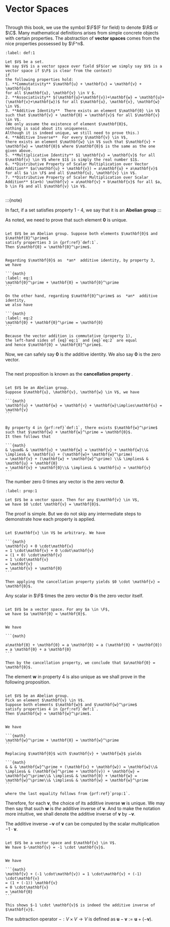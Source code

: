 # Vector Spaces
```{index} vector space
```

Through this book, we use the symbol $\F$(F for field) to denote $\R$ or $\C$.
Many mathematical definitions arises from simple concrete objects
with certain properties.
The abstraction of  **vector spaces** 
comes from the nice properties possessed by $\F^n$.


````{prf:definition} 
:label: def:1

Let $V$ be a set.
We say $V$ is a vector space over field $F$(or we simply say $V$ is a vector space if $\F$ is clear from the context)
if
the following properties hold:
1. **Commutativity** $\mathbf{u} + \mathbf{v} = \mathbf{v} + \mathbf{u}$
for all $\mathbf{u}, \mathbf{v} \in V $.
2. **Associativity** $(\mathbf{u}+\mathbf{v})+\mathbf{w} = \mathbf{u}+(\mathbf{v}+\mathbf{w})$ for all $\mathbf{u}, \mathbf{v}, \mathbf{w} \in V$.
3. **Additive Identity**  There exists an element $\mathbf{0} \in V$
such that $\mathbf{v} + \mathbf{0} = \mathbf{v}$ for all $\mathbf{v} \in V$.
(We only assume the existence of element $\mathbf{0}$,
nothing is said about its uniqueness.
Although it is indeed unique, we still need to prove this.)
4. **Additive Inverse**  For every $\mathbf{v} \in V$,
there exists an element $\mathbf{w} \in V$ such that $\mathbf{v} + \mathbf{w} = \mathbf{0}$ where $\mathbf{0}$ is the same as the one given above.
5. **Multiplicative Identity** $1 \mathbf{v} = \mathbf{v}$ for all $\mathbf{v} \in V$ where $1$ is simply the real number $1$.
6. **Distributive Property of Scalar Multiplication over Vector Addition** $a(\mathbf{u} + \mathbf{v}) = a\mathbf{u} + a\mathbf{v}$
for all $a \in \F$ and all $\mathbf{u}, \mathbf{v} \in V$.
7. **Distributive Property of Scaler Multiplication over Scalar Addition** $(a+b) \mathbf{v} = a\mathbf{v} + b\mathbf{v}$ for all $a, b \in F$ and all $\mathbf{v} \in V$.

````
```{index} Abelian group
```

:::{note}

In fact, if a set satisfies property 1 - 4, we say that it is
an  **Abelian group** 
:::

As noted, we need to prove that such element $\mathbf{0}$ is unique.


````{prf:proposition} 

Let $V$ be an Abelian group. Suppose both elements $\mathbf{0}$ and $\mathbf{0}^\prime$
satisfy properties 3 in {prf:ref}`def:1`.
Then $\mathbf{0} = \mathbf{0}^\prime$.

````

````{prf:proof}

Regarding $\mathbf{0}$ as  *an*  additive identity, by property 3,
we have

```{math}
:label: eq:1
\mathbf{0}^\prime + \mathbf{0} = \mathbf{0}^\prime
```

On the other hand, regarding $\mathbf{0}^\prime$ as  *an*  additive identity,
we also have

```{math}
:label: eq:2
\mathbf{0} + \mathbf{0}^\prime = \mathbf{0}
```

Because the vector addition is commutative (property 1),
the left-hand sides of {eq}`eq:1` and {eq}`eq:2` are equal
and hence $\mathbf{0} = \mathbf{0}^\prime$.

````

Now, we can safely say $\mathbf{0}$ is  *the*  additive identity.
We also say $\mathbf{0}$ is the zero vector.

```{index} cancellation property
```

The next proposition is known as
the  **cancellation property** .


````{prf:proposition} Cancellation Property

Let $V$ be an Abelian group.
Suppose $\mathbf{u}, \mathbf{v}, \mathbf{w} \in V$, we have

```{math}
\mathbf{u} + \mathbf{w} = \mathbf{v} + \mathbf{w}\implies\mathbf{u} = \mathbf{v}
```

````

````{prf:proof}

By property 4 in {prf:ref}`def:1`, there exists $\mathbf{w}^\prime$
such that $\mathbf{w} + \mathbf{w}^\prime = \mathbf{0}$.
It then follows that

```{math}
& \quad& & \mathbf{u} + \mathbf{w} = \mathbf{v} + \mathbf{w}\\& \implies& & \mathbf{u} + (\mathbf{w}+ \mathbf{w}^\prime)
= \mathbf{v} + (\mathbf{w} + \mathbf{w}^\prime) \\& \implies& & \mathbf{u} + \mathbf{0}
= \mathbf{v} + \mathbf{0}\\& \implies& & \mathbf{u} = \mathbf{v}
```

````

The number zero $0$ times any vector is the zero vector $\mathbf{0}$.


````{prf:proposition} 
:label: prop:1

Let $V$ be a vector space. Then for any $\mathbf{v} \in V$,
we have $0 \cdot \mathbf{v} = \mathbf{0}$.

````

The proof is simple.
But we do not skip any intermediate steps to demonstrate
how each property is applied.


````{prf:proof}

Let $\mathbf{v} \in V$ be arbitrary. We have

```{math}
\mathbf{v} + 0 \cdot\mathbf{v}
= 1 \cdot\mathbf{v} + 0 \cdot\mathbf{v}
= (1 + 0) \cdot\mathbf{v}
= 1 \cdot\mathbf{v}
= \mathbf{v}
= \mathbf{v} + \mathbf{0}
```

Then applying the cancellation property yields $0 \cdot \mathbf{v} = \mathbf{0}$.

````

Any scalar in $\F$ times the zero vector $\mathbf{0}$
is the zero vector itself.


````{prf:proposition} 

Let $V$ be a vector space. For any $a \in \F$,
we have $a \mathbf{0} = \mathbf{0}$.

````

````{prf:proof}

We have

```{math}

a\mathbf{0} + \mathbf{0} = a \mathbf{0} = a (\mathbf{0} + \mathbf{0}) = a \mathbf{0} + a \mathbf{0}
```

Then by the cancellation property, we conclude that $a\mathbf{0} = \mathbf{0}$.

````

The element $\mathbf{w}$ in property 4 is also unique
as we shall prove in the following proposition.


````{prf:proposition} 

Let $V$ be an Abelian group.
Pick an element $\mathbf{v} \in V$.
Suppose both elements $\mathbf{w}$ and $\mathbf{w}^\prime$
satisfy properties 4 in {prf:ref}`def:1`.
Then $\mathbf{w} = \mathbf{w}^\prime$.

````

````{prf:proof}

We have

```{math}
\mathbf{w}^\prime + \mathbf{0} = \mathbf{w}^\prime
```

Replacing $\mathbf{0}$ with $\mathbf{v} + \mathbf{w}$ yields

```{math}
& & & \mathbf{w}^\prime + (\mathbf{v} + \mathbf{w}) = \mathbf{w}\\& \implies& & (\mathbf{w}^\prime + \mathbf{v}) + \mathbf{w} = \mathbf{w}^\prime\\& \implies& & \mathbf{0} + \mathbf{w} = \mathbf{w}^\prime\\& \implies& & \mathbf{w} = \mathbf{w}^\prime
```

where the last equality follows from {prf:ref}`prop:1`.

````

Therefore, for each $\mathbf{v}$, the choice of its
additive inverse $\mathbf{w}$ is unique.
We may then say that such $\mathbf{w}$ is  *the*  additive inverse of $\mathbf{v}$.
And to make the notation more intuitive, we shall denote
the additive inverse of $\mathbf{v}$ by $-\mathbf{v}$.

The additive inverse $-\mathbf{v}$ of $\mathbf{v}$ can be computed by
the scalar multiplication $-1 \cdot \mathbf{v}$.


````{prf:proposition} 

Let $V$ be a vector space and $\mathbf{v} \in V$.
We have $-\mathbf{v} = -1 \cdot \mathbf{v}$.

````

````{prf:proof}

We have

```{math}
\mathbf{v} + (-1 \cdot\mathbf{v}) = 1 \cdot\mathbf{v} + (-1) \cdot\mathbf{v}
= (1 + (-1)) \mathbf{v}
= 0 \cdot\mathbf{v}
= \mathbf{0}
```

This shows $-1 \cdot \mathbf{v}$ is indeed the additive inverse of $\mathbf{v}$.

````

The subtraction operator $-: V \times V \to V$ is defined
as $\mathbf{u} - \mathbf{v} := \mathbf{u} + (-\mathbf{v})$.
